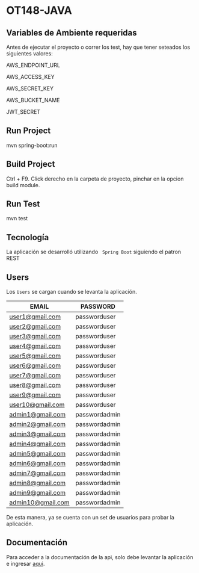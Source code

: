# OT148-JAVA

## Variables de Ambiente requeridas

Antes de ejecutar el proyecto o correr los test, hay que tener seteados los siguientes valores:

AWS_ENDPOINT_URL

AWS_ACCESS_KEY

AWS_SECRET_KEY

AWS_BUCKET_NAME

JWT_SECRET

## Run Project

mvn spring-boot:run

## Build Project

Ctrl + F9. Click derecho en la carpeta de proyecto, pinchar en la opcion build module.

## Run Test

mvn test

## Tecnología

La aplicación se desarrolló utilizando ``` Spring Boot``` siguiendo el patron REST

## Users

Los ```Users``` se cargan cuando se levanta la aplicación.

| EMAIL  |    PASSWORD |
|-----|------|
|user1@gmail.com      | passworduser |
|user2@gmail.com      | passworduser    |
|user3@gmail.com      | passworduser    |
|user4@gmail.com      | passworduser|
|user5@gmail.com      | passworduser    |
|user6@gmail.com      | passworduser    |
|user7@gmail.com      | passworduser|
|user8@gmail.com      | passworduser    |
|user9@gmail.com      | passworduser|
|user10@gmail.com    | passworduser    |
|admin1@gmail.com    | passwordadmin    |
|admin2@gmail.com    | passwordadmin|	
|admin3@gmail.com    | passwordadmin    |
|admin4@gmail.com    | passwordadmin    |
|admin5@gmail.com    | passwordadmin|	
|admin6@gmail.com    | passwordadmin|	
|admin7@gmail.com    | passwordadmin    |
|admin8@gmail.com    | passwordadmin|	
|admin9@gmail.com    | passwordadmin|	
|admin10@gmail.com    | passwordadmin    |

De esta manera, ya se cuenta con un set de usuarios para probar la aplicación.

## Documentación

Para acceder a la documentación de la api, solo debe levantar la aplicación e
ingresar [aqui](http://localhost:8080/api/docs).
